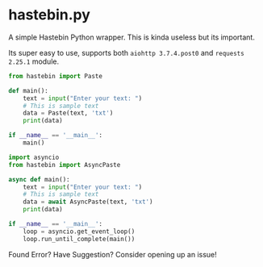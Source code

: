 # hastebin.py
A simple Hastebin Python wrapper. This is kinda useless but its important.

Its super easy to use, supports both `aiohttp 3.7.4.post0` and `requests 2.25.1` module.
```python
from hastebin import Paste

def main():
    text = input("Enter your text: ")
    # This is sample text
    data = Paste(text, 'txt')
    print(data)

if __name__ == '__main__':
    main()
```
```python
import asyncio
from hastebin import AsyncPaste

async def main():
    text = input("Enter your text: ")
    # This is sample text
    data = await AsyncPaste(text, 'txt')
    print(data)

if __name__ == '__main__':
    loop = asyncio.get_event_loop()
    loop.run_until_complete(main())
```
Found Error? Have Suggestion? Consider opening up an issue!
